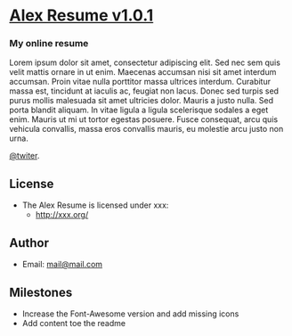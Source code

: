 # [Alex Resume v1.0.1](https://mikesteiner.github.io/alex-resume/)
### My online resume

Lorem ipsum dolor sit amet, consectetur adipiscing elit. Sed nec sem quis velit mattis ornare in ut enim. Maecenas accumsan nisi sit amet interdum accumsan. Proin vitae nulla porttitor massa ultrices interdum. Curabitur massa est, tincidunt at iaculis ac, feugiat non lacus. Donec sed turpis sed purus mollis malesuada sit amet ultricies dolor. Mauris a justo nulla. Sed porta blandit aliquam. In vitae ligula a ligula scelerisque sodales a eget enim. Mauris ut mi ut tortor egestas posuere. Fusce consequat, arcu quis vehicula convallis, massa eros convallis mauris, eu molestie arcu justo non urna.

[@twiter](http://twitter.com/).

## License
- The Alex Resume is licensed under xxx:
  - http://xxx.org/

## Author
- Email: mail@mail.com

## Milestones
- Increase the Font-Awesome version and add missing icons
- Add content toe the readme

